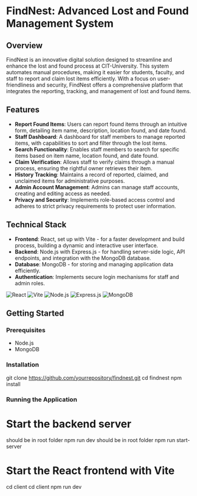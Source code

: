 # FindNest: Advanced Lost and Found Management System

## Overview
FindNest is an innovative digital solution designed to streamline and enhance the lost and found process at CIT-University. This system automates manual procedures, making it easier for students, faculty, and staff to report and claim lost items efficiently. With a focus on user-friendliness and security, FindNest offers a comprehensive platform that integrates the reporting, tracking, and management of lost and found items.

## Features
- **Report Found Items**: Users can report found items through an intuitive form, detailing item name, description, location found, and date found.
- **Staff Dashboard**: A dashboard for staff members to manage reported items, with capabilities to sort and filter through the lost items.
- **Search Functionality**: Enables staff members to search for specific items based on item name, location found, and date found.
- **Claim Verification**: Allows staff to verify claims through a manual process, ensuring the rightful owner retrieves their item.
- **History Tracking**: Maintains a record of reported, claimed, and unclaimed items for administrative purposes.
- **Admin Account Management**: Admins can manage staff accounts, creating and editing access as needed.
- **Privacy and Security**: Implements role-based access control and adheres to strict privacy requirements to protect user information.

## Technical Stack

- **Frontend**: React, set up with Vite - for a faster development and build process, building a dynamic and interactive user interface.
- **Backend**: Node.js with Express.js - for handling server-side logic, API endpoints, and integration with the MongoDB database.
- **Database**: MongoDB - for storing and managing application data efficiently.
- **Authentication**: Implements secure login mechanisms for staff and admin roles.

![React](https://img.shields.io/badge/-React-20232A?style=for-the-badge&logo=react&logoColor=61DAFB)
![Vite](https://img.shields.io/badge/-Vite-B73BFE?style=for-the-badge&logo=vite&logoColor=FFD62E)
![Node.js](https://img.shields.io/badge/-Node.js-339933?style=for-the-badge&logo=nodedotjs&logoColor=white)
![Express.js](https://img.shields.io/badge/-Express.js-000000?style=for-the-badge&logo=express&logoColor=white)
![MongoDB](https://img.shields.io/badge/-MongoDB-47A248?style=for-the-badge&logo=mongodb&logoColor=white)

## Getting Started

### Prerequisites
- Node.js
- MongoDB

### Installation
git clone https://github.com/yourrepository/findnest.git
cd findnest
npm install

### Running the Application
# Start the backend server
should be in root folder
npm run dev
should be in root folder
npm run start-server

# Start the React frontend with Vite
cd client
cd client
npm run dev
